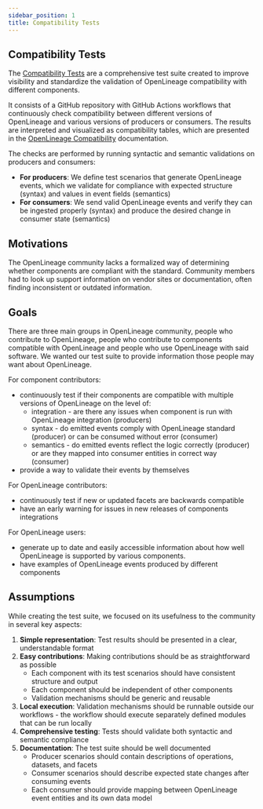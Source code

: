 ```yaml
---
sidebar_position: 1
title: Compatibility Tests
---
```


## Compatibility Tests

The [Compatibility Tests](https://github.com/OpenLineage/compatibility-tests/) are a comprehensive test suite created to improve visibility and standardize the validation of OpenLineage compatibility with different components.

It consists of a GitHub repository with GitHub Actions workflows that continuously check compatibility between different versions of OpenLineage and various versions of producers or consumers. The results are interpreted and visualized as compatibility tables, which are presented in the [OpenLineage Compatibility](..) documentation.

The checks are performed by running syntactic and semantic validations on producers and consumers:
- **For producers**: We define test scenarios that generate OpenLineage events, which we validate for compliance with expected structure (syntax) and values in event fields (semantics)
- **For consumers**: We send valid OpenLineage events and verify they can be ingested properly (syntax) and produce the desired change in consumer state (semantics)

## Motivations

The OpenLineage community lacks a formalized way of determining whether components are compliant with the standard. 
Community members had to look up support information on vendor sites or documentation, often finding inconsistent or outdated information.

## Goals

There are three main groups in OpenLineage community, people who contribute to OpenLineage,
people who contribute to components compatible with OpenLineage and people who use OpenLineage with said software.
We wanted our test suite to provide information those people may want about OpenLineage.

For component contributors:
- continuously test if their components are compatible with multiple versions of OpenLineage on the level of:
  - integration - are there any issues when component is run with OpenLineage integration (producers)
  - syntax - do emitted events comply with OpenLineage standard (producer) or can be consumed without error (consumer)
  - semantics - do emitted events reflect the logic correctly (producer) or are they mapped into consumer entities in correct way (consumer)
- provide a way to validate their events by themselves

For OpenLineage contributors:
- continuously test if new or updated facets are backwards compatible
- have an early warning for issues in new releases of components integrations

For OpenLineage users:
- generate up to date and easily accessible information about how well OpenLineage is supported by various components.
- have examples of OpenLineage events produced by different components

## Assumptions

While creating the test suite, we focused on its usefulness to the community in several key aspects:

1. **Simple representation**: Test results should be presented in a clear, understandable format
2. **Easy contributions**: Making contributions should be as straightforward as possible
   - Each component with its test scenarios should have consistent structure and output
   - Each component should be independent of other components
   - Validation mechanisms should be generic and reusable
3. **Local execution**: Validation mechanisms should be runnable outside our workflows - the workflow should execute separately defined modules that can be run locally
4. **Comprehensive testing**: Tests should validate both syntactic and semantic compliance
5. **Documentation**: The test suite should be well documented
   - Producer scenarios should contain descriptions of operations, datasets, and facets
   - Consumer scenarios should describe expected state changes after consuming events
   - Each consumer should provide mapping between OpenLineage event entities and its own data model